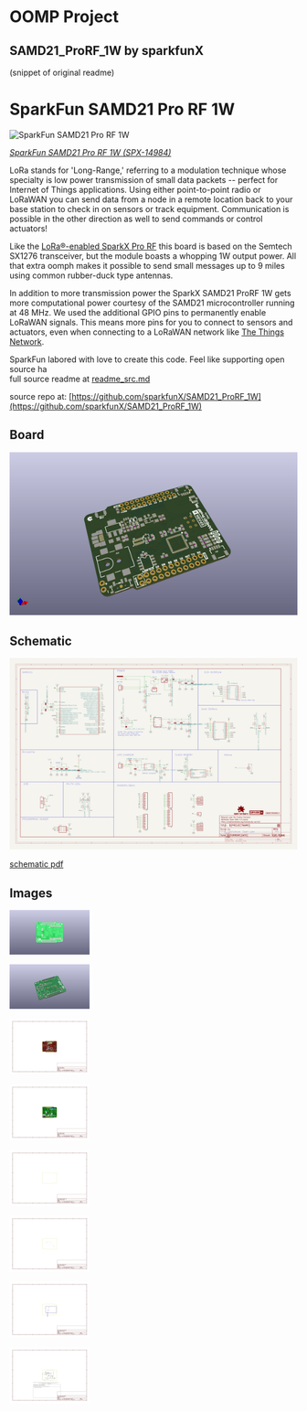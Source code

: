 # OOMP Project  
## SAMD21_ProRF_1W  by sparkfunX  
  
(snippet of original readme)  
  
SparkFun SAMD21 Pro RF 1W   
========================================  
  
![SparkFun SAMD21 Pro RF 1W ](https://cdn.sparkfun.com/assets/parts/1/3/2/8/7/14984-SparkX_SAMD21_ProRF_1W-01a.jpg)  
  
[*SparkFun SAMD21 Pro RF 1W  (SPX-14984)*](https://www.sparkfun.com/products/14984)  
  
LoRa stands for 'Long-Range,' referring to a modulation technique whose specialty is low power transmission of small data packets -- perfect for Internet of Things applications. Using either point-to-point radio or LoRaWAN you can send data from a node in a remote location back to your base station to check in on sensors or track equipment. Communication is possible in the other direction as well to send commands or control actuators!  
  
Like the [LoRa®-enabled SparkX Pro RF](https://www.sparkfun.com/products/14785) this board is based on the Semtech SX1276 transceiver, but the module boasts a whopping 1W output power. All that extra oomph makes it possible to send small messages up to 9 miles using common rubber-duck type antennas.   
  
In addition to more transmission power the SparkX SAMD21 ProRF 1W gets more computational power courtesy of the SAMD21 microcontroller running at 48 MHz. We used the additional GPIO pins to permanently enable LoRaWAN signals. This means more pins for you to connect to sensors and actuators, even when connecting to a LoRaWAN network like [The Things Network](https://console.thethingsnetwork.org/).   
  
  
SparkFun labored with love to create this code. Feel like supporting open source ha  
  full source readme at [readme_src.md](readme_src.md)  
  
source repo at: [https://github.com/sparkfunX/SAMD21_ProRF_1W](https://github.com/sparkfunX/SAMD21_ProRF_1W)  
## Board  
  
[![working_3d.png](working_3d_600.png)](working_3d.png)  
## Schematic  
  
[![working_schematic.png](working_schematic_600.png)](working_schematic.png)  
  
[schematic pdf](working_schematic.pdf)  
## Images  
  
[![working_3D_bottom.png](working_3D_bottom_140.png)](working_3D_bottom.png)  
  
[![working_3D_top.png](working_3D_top_140.png)](working_3D_top.png)  
  
[![working_assembly_page_01.png](working_assembly_page_01_140.png)](working_assembly_page_01.png)  
  
[![working_assembly_page_02.png](working_assembly_page_02_140.png)](working_assembly_page_02.png)  
  
[![working_assembly_page_03.png](working_assembly_page_03_140.png)](working_assembly_page_03.png)  
  
[![working_assembly_page_04.png](working_assembly_page_04_140.png)](working_assembly_page_04.png)  
  
[![working_assembly_page_05.png](working_assembly_page_05_140.png)](working_assembly_page_05.png)  
  
[![working_assembly_page_06.png](working_assembly_page_06_140.png)](working_assembly_page_06.png)  
